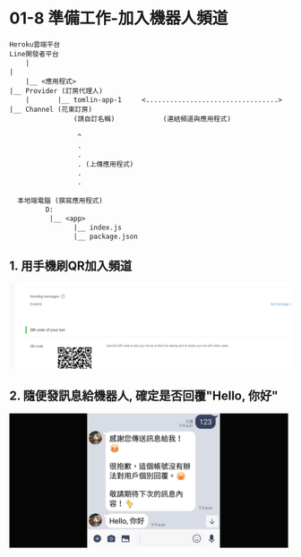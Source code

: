 # 01-8 準備工作-加入機器人頻道


```
Heroku雲端平台                                                      Line開發者平台
    |                                                                    |
    |__ <應用程式>                                                        |__ Provider (訂房代理人)
    |       |__ tomlin-app-1     <.................................>            |__ Channel (花東訂房)       
                (請自訂名稱)            (連結頻道與應用程式)                               

                 ^                
                 .
                 .
                 . (上傳應用程式)
                 .
                 .
      
  本地端電腦 (撰寫應用程式)
         D:
          |__ <app>
                |__ index.js
                |__ package.json
```





## 1. 用手機刷QR加入頻道

![GitHub Logo](/imgs/4-7-1.jpg)


## 2. 隨便發訊息給機器人, 確定是否回覆"Hello, 你好"

![GitHub Logo](/imgs/A1-9-1.jpg)



